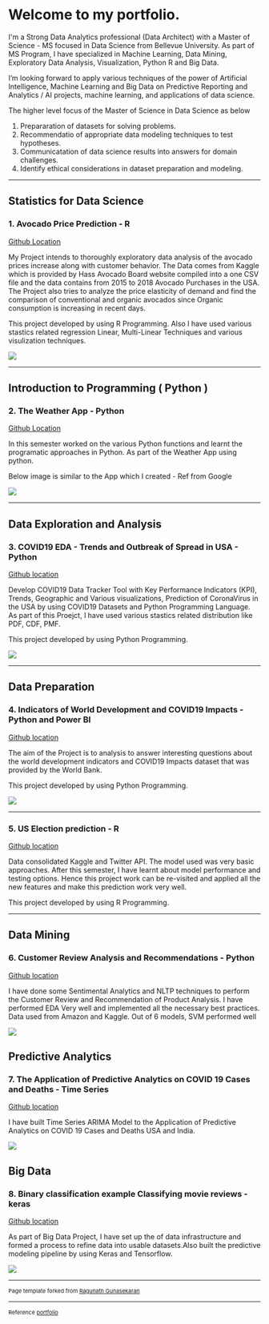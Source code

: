 # Welcome to my portfolio.

I'm a Strong Data Analytics professional (Data Architect) with a Master of Science - MS focused in Data Science from Bellevue University.  As part of MS Program, I have specialized in Machine Learning, Data Mining, Exploratory Data Analysis, Visualization, Python R and Big Data.

I’m looking forward to apply various techniques of the power of Artificial Intelligence, Machine Learning  and Big Data on Predictive Reporting and Analytics / AI projects, machine learning, and applications of data science.

The higher level focus of the Master of Science in Data Science as below

  1. Prepararation of datasets for solving problems.
  2. Recommendatio of appropriate data modeling techniques to test hypotheses.
  3. Communicatation of data science results into answers for domain challenges.
  4. Identify ethical considerations in dataset preparation and modeling.

---

## Statistics for Data Science 

### 1. Avocado Price Prediction - R

[Github Location](https://github.com/RGunasekaran21249030/DSC520-new/tree/master/assignments/Final%20Project)

My Project intends to thoroughly exploratory data analysis of the avocado prices increase along with customer behavior. The Data comes from Kaggle which is provided by Hass Avocado Board website compiled into a one CSV file and the data contains from 2015 to 2018 Avocado Purchases in the USA. The Project also tries to analyze the price elasticity of demand and find the comparison of conventional and organic avocados since Organic consumption is increasing in recent days.

This project developed by using R Programming. Also I have used various stastics related regression Linear, Multi-Linear Techniques and various visulization techniques.

<img src="Avocado Price Prediction.jpg?raw=true"/>

----

## Introduction to Programming ( Python )
### 2. The Weather App - Python

[Github Location](https://github.com/RGunasekaran21249030/DS510_Week2_1)

In this semester worked on the various Python functions and learnt the programatic approaches in Python. As part of the Weather App using python.

Below image is similar to the App which I created - Ref from Google

<img src="Weather App.png"/>

---

## Data Exploration and Analysis
### 3. COVID19 EDA - Trends and Outbreak of Spread in USA - Python

[Github location](https://github.com/RGunasekaran21249030/DS530-RGunasekaran/tree/master/Final%20Project)

Develop COVID19 Data Tracker Tool with Key Performance Indicators (KPI), Trends, Geographic and Various visualizations, Prediction of CoronaVirus in the USA by using COVID19 Datasets and Python Programming Language. As part of this Proejct, I have used various stastics related distribution like PDF, CDF, PMF.

This project developed by using Python Programming.


<img src="PDF.PNG"/>

---

## Data Preparation
### 4. Indicators of World Development and COVID19 Impacts - Python and Power BI

[Github location](https://github.com/RGunasekaran21249030/DSC540/tree/master/Week%2011%20%26%2012)

The aim of the Project is to analysis to answer interesting questions about the world development indicators and COVID19 Impacts dataset that was provided by the World Bank.

This project developed by using Python Programming.


<img src="COVID19EDA.PNG"/>

---
### 5. US Election prediction - R

[Github location](https://github.com/RGunasekaran21249030/DSC540/tree/master/Week%2011%20%26%2012)

Data consolidated Kaggle and Twitter API. The model used was very basic approaches. After this semester, I have learnt about model performance and testing options. Hence this project work can be re-visited and applied all the new features and make this prediction work very well. 

This project developed by using R Programming.

---

## Data Mining

### 6. Customer Review Analysis and Recommendations - Python
[Github location](https://github.com/RGunasekaran21249030/DSC550/tree/master/Week%2010)

I have done some Sentimental Analytics and NLTP techniques to perform the Customer Review and Recommendation of Product Analysis. I have performed EDA Very well and implemented all the necessary best practices. Data used from Amazon and Kaggle. Out of 6 models, SVM performed well

<img src="Sentiment.PNG"/>

## Predictive Analytics

### 7. The Application of Predictive Analytics on COVID 19 Cases and Deaths - Time Series
[Github location](https://github.com/RGunasekaran21249030/DSC630)

I have built Time Series ARIMA Model to the Application of Predictive Analytics on COVID 19 Cases and Deaths USA and India.

<img src="Predictive Analysis.PNG"/>


## Big Data

### 8. Binary classification example Classifying movie reviews - keras
[Github location](https://github.com/RGunasekaran21249030/dsc650)

As part of Big Data Project, I have set up the of data infrastructure and formed a process to refine data into usable datasets.Also built the predictive modeling pipeline by using Keras and Tensorflow. 

<img src="Big Data.PNG"/>



---
<p style="font-size:11px">Page template forked from <a href="https://github.com/RGunasekaran21249030/RagunathGuasekaran.github.io">Ragunath Gunasekaran </a></p>
<!-- Remove above link if you don't want to attibute -->

---
<p style="font-size:11px">Reference <a href="https://github.com/evanca/quick-portfolio"> portfolio</a></p>
<!-- Remove above link if you don't want to attibute -->



